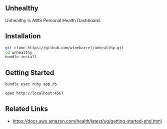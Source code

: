 Unhealthy
---------

Unhealthy is AWS Personal Health Dashboard.

## Installation

```sh
git clone https://github.com/winebarrel/unhealthy.git
cd unhealthy
bundle install
```

## Getting Started

```sh
bundle exec ruby app.rb
```

```sh
open http://localhost:4567
```

## Related Links

- https://docs.aws.amazon.com/health/latest/ug/getting-started-phd.html
